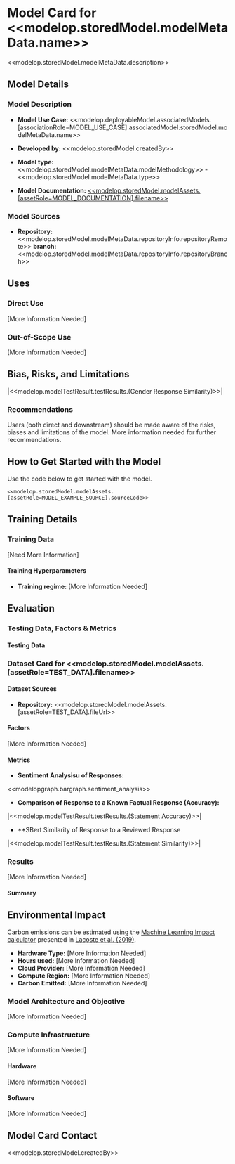 # Model Card for <<modelop.storedModel.modelMetaData.name>>

<!-- Provide a quick summary of what the model is/does. -->
<<modelop.storedModel.modelMetaData.description>>

## Model Details

### Model Description

<!-- Provide a longer summary of what this model is. -->

- **Model Use Case:** <<modelop.deployableModel.associatedModels.[associationRole=MODEL_USE_CASE].associatedModel.storedModel.modelMetaData.name>>

- **Developed by:** <<modelop.storedModel.createdBy>>
- **Model type:** <<modelop.storedModel.modelMetaData.modelMethodology>> - <<modelop.storedModel.modelMetaData.type>>
- **Model Documentation:** <a href="<<modelop.storedModel.modelAssets.[assetRole=MODEL_DOCUMENTATION].fileUrl>>"><<modelop.storedModel.modelAssets.[assetRole=MODEL_DOCUMENTATION].filename>></a>

### Model Sources

<!-- Provide the basic links for the model. -->

- **Repository:** <<modelop.storedModel.modelMetaData.repositoryInfo.repositoryRemote>> **branch:** <<modelop.storedModel.modelMetaData.repositoryInfo.repositoryBranch>>

## Uses

<!-- Address questions around how the model is intended to be used, including the foreseeable users of the model and those affected by the model. -->

### Direct Use

<!-- This section is for the model use without fine-tuning or plugging into a larger ecosystem/app. -->

[More Information Needed]

### Out-of-Scope Use

<!-- This section addresses misuse, malicious use, and uses that the model will not work well for. -->

[More Information Needed]

## Bias, Risks, and Limitations

<!-- This section is meant to convey both technical and sociotechnical limitations. -->

|<<modelop.modelTestResult.testResults.(Gender Response Similarity)>>|

### Recommendations

<!-- This section is meant to convey recommendations with respect to the bias, risk, and technical limitations. -->

Users (both direct and downstream) should be made aware of the risks, biases and limitations of the model. More information needed for further recommendations.

## How to Get Started with the Model

Use the code below to get started with the model.

```
<<modelop.storedModel.modelAssets.[assetRole=MODEL_EXAMPLE_SOURCE].sourceCode>>
```
## Training Details

### Training Data

<!-- This should link to a Dataset Card, perhaps with a short stub of information on what the training data is all about as well as documentation related to data pre-processing or additional filtering. -->
[Need More Information]

#### Training Hyperparameters

- **Training regime:** [More Information Needed] <!--fp32, fp16 mixed precision, bf16 mixed precision, bf16 non-mixed precision, fp16 non-mixed precision, fp8 mixed precision -->

## Evaluation

<!-- This section describes the evaluation protocols and provides the results. -->

### Testing Data, Factors & Metrics

#### Testing Data

<!-- This should link to a Dataset Card if possible. -->
### Dataset Card for <<modelop.storedModel.modelAssets.[assetRole=TEST_DATA].filename>>

#### Dataset Sources

- **Repository:** <<modelop.storedModel.modelAssets.[assetRole=TEST_DATA].fileUrl>>

#### Factors

<!-- These are the things the evaluation is disaggregating by, e.g., subpopulations or domains. -->

[More Information Needed]

#### Metrics

<!-- These are the evaluation metrics being used, ideally with a description of why. -->

- **Sentiment Analysisu of Responses:**<br>

<<modelopgraph.bargraph.sentiment_analysis>>

- **Comparison of Response to a Known Factual Response (Accuracy):**<br>

|<<modelop.modelTestResult.testResults.(Statement Accuracy)>>|

- **SBert Similarity of Response to a Reviewed Response

|<<modelop.modelTestResult.testResults.(Statement Similarity)>>|

### Results

[More Information Needed]

#### Summary

## Environmental Impact

<!-- Total emissions (in grams of CO2eq) and additional considerations, such as electricity usage, go here. Edit the suggested text below accordingly -->

Carbon emissions can be estimated using the [Machine Learning Impact calculator](https://mlco2.github.io/impact#compute) presented in [Lacoste et al. (2019)](https://arxiv.org/abs/1910.09700).

- **Hardware Type:** [More Information Needed]
- **Hours used:** [More Information Needed]
- **Cloud Provider:** [More Information Needed]
- **Compute Region:** [More Information Needed]
- **Carbon Emitted:** [More Information Needed]

### Model Architecture and Objective

[More Information Needed]

### Compute Infrastructure

[More Information Needed]

#### Hardware

[More Information Needed]

#### Software

[More Information Needed]

## Model Card Contact

<<modelop.storedModel.createdBy>>


